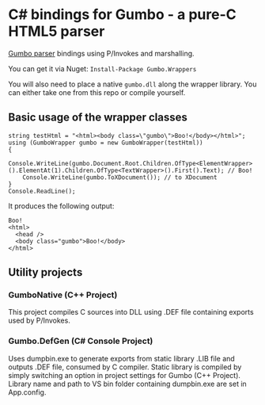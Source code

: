 C# bindings for Gumbo - a pure-C HTML5 parser
=============

[Gumbo parser](https://github.com/google/gumbo-parser) bindings using P/Invokes and marshalling.

You can get it via Nuget: `Install-Package Gumbo.Wrappers`

You will also need to place a native `gumbo.dll` along the wrapper library. You can either take one from this repo or compile yourself.

## Basic usage of the wrapper classes

    string testHtml = "<html><body class=\"gumbo\">Boo!</body></html>";
    using (GumboWrapper gumbo = new GumboWrapper(testHtml))
    {
        Console.WriteLine(gumbo.Document.Root.Children.OfType<ElementWrapper>().ElementAt(1).Children.OfType<TextWrapper>().First().Text); // Boo!
        Console.WriteLine(gumbo.ToXDocument()); // to XDocument
    }
    Console.ReadLine();

It produces the following output:

    Boo!
    <html>
      <head />
      <body class="gumbo">Boo!</body>
    </html>

## Utility projects

### GumboNative (C++ Project)

This project compiles C sources into DLL using .DEF file containing exports used by P/Invokes.

### Gumbo.DefGen (C# Console Project)

Uses dumpbin.exe to generate exports from static library .LIB file and outputs .DEF file, consumed by C compiler.
Static library is compiled by simply switching an option in project settings for Gumbo (C++ Project).
Library name and path to VS bin folder containing dumpbin.exe are set in App.config.
